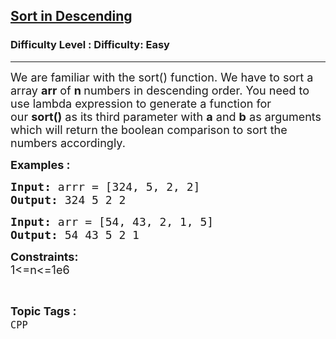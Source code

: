 <h2><a href="https://www.geeksforgeeks.org/problems/sort-in-descending--141631/1?page=4&difficulty=Basic,Easy&status=unsolved,attempted&sortBy=accuracy">Sort in Descending</a></h2><h3>Difficulty Level : Difficulty: Easy</h3><hr><div class="problems_problem_content__Xm_eO"><p><span style="font-size: 18px;">We are familiar with the sort() function. We have to sort a array <strong>arr</strong>&nbsp;of <strong>n </strong>numbers&nbsp;in descending order. You need to use lambda expression to generate a function for our&nbsp;<strong>sort()</strong> as its third parameter&nbsp;with <strong>a</strong>&nbsp;and <strong>b</strong>&nbsp;as arguments which will return the boolean comparison to sort the numbers accordingly.</span></p>
<p><span style="font-size: 18px;"><strong>Examples :</strong></span></p>
<pre><span style="font-size: 18px;"><strong>Input: </strong>arrr = [324, 5, 2, 2]</span><span style="font-size: 18px;">
<strong>Output: </strong>324 5 2 2</span></pre>
<pre><span style="font-size: 18px;"><strong>Input: </strong>arr = [54, 43, 2, 1, 5]</span><span style="font-size: 18px;">
<strong>Output: </strong>54 43 5 2 1</span></pre>
<p><strong><span style="font-size: 18px;">Constraints:<br></span></strong><span style="font-size: 18px;">1&lt;=n&lt;=1e6</span></p></div><br><p><span style=font-size:18px><strong>Topic Tags : </strong><br><code>CPP</code>&nbsp;